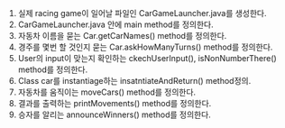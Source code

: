 1. 실제 racing game이 일어날 파일인 CarGameLauncher.java를 생성한다.
2. CarGameLauncher.java 안에 main method를 정의한다.
3. 자동차 이름을 묻는 Car.getCarNames() method를 정의한다.
4. 경주를 몇번 할 것인지 묻는 Car.askHowManyTurns() method를 정의한다.
5. User의 input이 맞는지 확인하는 ckechUserInput(), isNonNumberThere() method를 정의한다.
6. Class car를 instantiage하는 insatntiateAndReturn() method정의.
7. 자동차를 움직이는 moveCars() method를 정의한다.
8. 결과를 출력하는 printMovements() method를 정의한다.
10. 승자를 알리는 announceWinners() method를 정의한다. 
